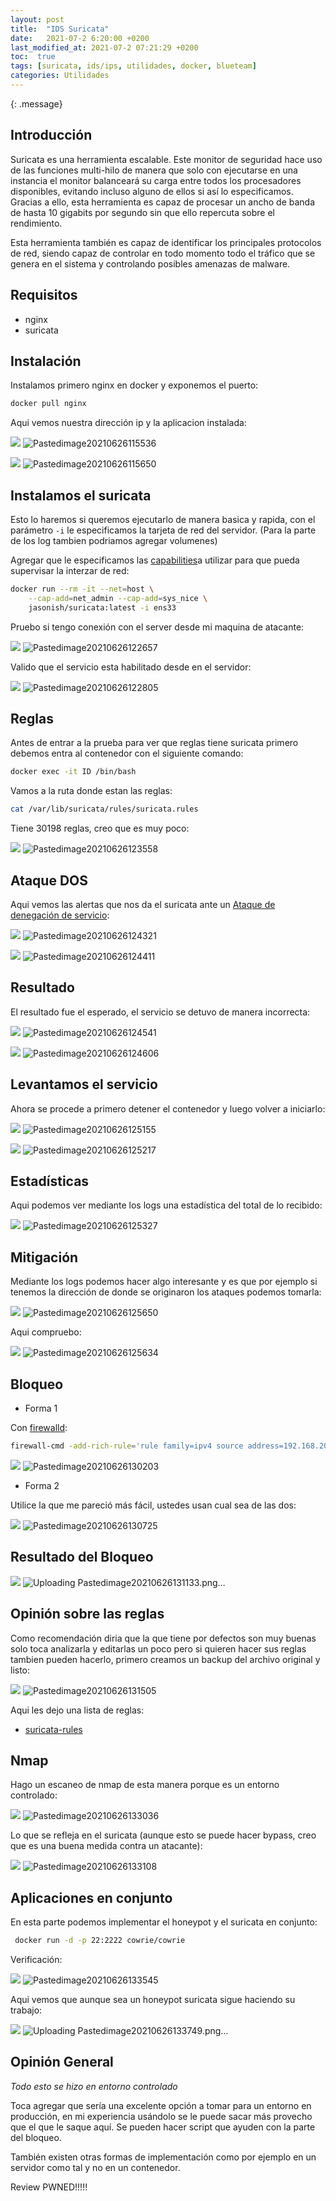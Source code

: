 ```yaml
---
layout: post
title:  "IDS Suricata"
date:   2021-07-2 6:20:00 +0200
last_modified_at: 2021-07-2 07:21:29 +0200
toc:  true
tags: [suricata, ids/ips, utilidades, docker, blueteam]
categories: Utilidades
---
```


{: .message}


## Introducción
Suricata es una herramienta escalable. Este monitor de seguridad hace uso de las funciones multi-hilo de manera que solo con ejecutarse en una instancia el monitor balanceará su carga entre todos los procesadores disponibles, evitando incluso alguno de ellos si así lo especificamos. Gracias a ello, esta herramienta es capaz de procesar un ancho de banda de hasta 10 gigabits por segundo sin que ello repercuta sobre el rendimiento.

Esta herramienta también es capaz de identificar los principales protocolos de red, siendo capaz de controlar en todo momento todo el tráfico que se genera en el sistema y controlando posibles amenazas de malware.

## Requisitos
* nginx
* suricata

## Instalación
Instalamos primero nginx en docker y exponemos el puerto:

```bash
docker pull nginx
```

Aqui vemos nuestra dirección ip y la aplicacion instalada:

![](/images_blog/img_suricata/Pastedimage20210626115536.png)
![Pastedimage20210626115536](https://user-images.githubusercontent.com/76759292/127757896-48f1a414-5512-468d-83d8-e5167a6adf86.png)


![](/images_blog/img_suricata/Pastedimage20210626115650.png)
![Pastedimage20210626115650](https://user-images.githubusercontent.com/76759292/127757901-529182f0-a6fd-4b62-928d-f160eeb7af82.png)

## Instalamos el suricata

Esto lo haremos si  queremos ejecutarlo de manera basica y rapida, con el            parámetro ```-i``` le especificamos la tarjeta de red del servidor.
(Para la parte de los log tambien podriamos agregar volumenes)

Agregar que le especificamos las [capabilities](https://man7.org/linux/man-pages/man7/capabilities.7.html)a utilizar para que pueda supervisar la interzar de red:

```bash
docker run --rm -it --net=host \
    --cap-add=net_admin --cap-add=sys_nice \
    jasonish/suricata:latest -i ens33
```

Pruebo si tengo conexión con el server desde mi maquina de atacante: 

![](/images_blog/img_suricata/Pastedimage20210626122657.png)
![Pastedimage20210626122657](https://user-images.githubusercontent.com/76759292/127757903-ac04aa33-c54c-4fbe-bab6-35f9dc03445e.png)

Valido que el servicio esta habilitado desde en el servidor:

![](/images_blog/img_suricata/Pastedimage20210626122805.png)
![Pastedimage20210626122805](https://user-images.githubusercontent.com/76759292/127757905-42a14499-6ea5-47ac-803e-1f3d2a847f00.png)

## Reglas
Antes de entrar a la prueba para ver que reglas tiene suricata primero debemos entra al contenedor con el siguiente comando:

```bash
docker exec -it ID /bin/bash
```

Vamos a la ruta donde estan las reglas:

```bash
cat /var/lib/suricata/rules/suricata.rules
```

Tiene 30198 reglas, creo que es muy poco:

![](/images_blog/img_suricata/Pastedimage20210626123558.png)
![Pastedimage20210626123558](https://user-images.githubusercontent.com/76759292/127757908-9fbff0ab-4f5c-4e9a-bc0f-0e17b0b5dc85.png)

## Ataque DOS

Aqui vemos las alertas que nos da el suricata ante un [Ataque de denegación de servicio](https://es.wikipedia.org/wiki/Ataque_de_denegaci%C3%B3n_de_servicio):

![](/images_blog/img_suricata/Pastedimage20210626124321.png)
![Pastedimage20210626124321](https://user-images.githubusercontent.com/76759292/127757912-143e05a5-5ced-4aeb-a441-d1005b1832e0.png)

![](/images_blog/img_suricata/Pastedimage20210626124411.png)
![Pastedimage20210626124411](https://user-images.githubusercontent.com/76759292/127757917-52977f83-3469-4b8e-ad94-4eaeec4d45be.png)


## Resultado

El resultado fue el esperado, el servicio se detuvo de manera incorrecta:

![](/images_blog/img_suricata/Pastedimage20210626124541.png)
![Pastedimage20210626124541](https://user-images.githubusercontent.com/76759292/127757926-3a3cb51d-761f-4196-bca4-383bd4263ce2.png)

![](/images_blog/img_suricata/Pastedimage20210626124606.png)
![Pastedimage20210626124606](https://user-images.githubusercontent.com/76759292/127757927-b2219ea8-39e3-4f15-911c-2aa2251ef558.png)

## Levantamos el servicio
Ahora se procede a primero detener el contenedor y luego volver a iniciarlo:

![](/images_blog/img_suricata/Pastedimage20210626125155.png)
![Pastedimage20210626125155](https://user-images.githubusercontent.com/76759292/127757931-acce329c-7a8f-451f-a899-5f0e1952af14.png)

![](/images_blog/img_suricata/Pastedimage20210626125217.png)
![Pastedimage20210626125217](https://user-images.githubusercontent.com/76759292/127757934-6378a1c0-6dd9-4d01-a6d1-44292e494101.png)

## Estadísticas
Aqui podemos ver mediante los logs una estadística del total de lo recibido:

![](/images_blog/img_suricata/Pastedimage20210626125327.png)
![Pastedimage20210626125327](https://user-images.githubusercontent.com/76759292/127757937-0329191c-917e-4714-a974-79aa82c74fbf.png)


## Mitigación
Mediante los logs podemos hacer algo interesante y es que por ejemplo si tenemos la dirección de donde se originaron los ataques podemos tomarla:

![](/images_blog/img_suricata/Pastedimage20210626125650.png)
![Pastedimage20210626125650](https://user-images.githubusercontent.com/76759292/127757947-d3ffd550-ca08-4a9b-bd34-931866594f04.png)

Aqui compruebo:

![](/images_blog/img_suricata/Pastedimage20210626125634.png)
![Pastedimage20210626125634](https://user-images.githubusercontent.com/76759292/127757949-4cf6baa1-ab6b-448e-9af9-83f9b9fa188e.png)

## Bloqueo 

*  Forma 1

Con [firewalld](https://firewalld.org/):

```bash
firewall-cmd -add-rich-rule='rule family=ipv4 source address=192.168.204.131 reject' --permanent
```

![](/images_blog/img_suricata/Pastedimage20210626130203.png)
![Pastedimage20210626130203](https://user-images.githubusercontent.com/76759292/127757955-1330a9c3-b3d2-4a5d-aa7d-b683cb0f02ac.png)

* Forma 2

Utilice la que me pareció más fácil, ustedes usan cual sea de las dos:

![](/images_blog/img_suricata/Pastedimage20210626130725.png)
![Pastedimage20210626130725](https://user-images.githubusercontent.com/76759292/127757960-4bf158ac-3ecd-4780-aa73-103715b6d7b4.png)

## Resultado del Bloqueo

![](/images_blog/img_suricata/Pastedimage20210626131133.png)
![Uploading Pastedimage20210626131133.png…]()

## Opinión sobre las reglas

Como  recomendación diria que la que tiene por defectos son muy buenas solo toca analizarla y editarlas un poco pero si quieren hacer sus reglas tambien pueden hacerlo, primero creamos un backup del archivo original y listo:

![](/images_blog/img_suricata/Pastedimage20210626131505.png)
![Pastedimage20210626131505](https://user-images.githubusercontent.com/76759292/127757966-9b479fd3-65a8-4352-8b03-198d1b1abc7c.png)

Aqui les dejo una lista de reglas:
* [suricata-rules](https://github.com/lrvy/suricata-rules/blob/master/suricata-ids.rules)

## Nmap
Hago un escaneo de nmap de esta manera porque es un entorno controlado:

![](/images_blog/img_suricata/Pastedimage20210626133036.png)
![Pastedimage20210626133036](https://user-images.githubusercontent.com/76759292/127757972-13af9085-166a-434f-a2d8-7b71e2d13645.png)

Lo que se refleja en el suricata (aunque esto se puede hacer bypass, creo que es una buena medida contra un atacante):

![](/images_blog/img_suricata/Pastedimage20210626133108.png)
![Pastedimage20210626133108](https://user-images.githubusercontent.com/76759292/127757971-1cc9cf15-0547-4eeb-b158-998bfda78018.png)

## Aplicaciones en conjunto
En esta parte podemos implementar el honeypot y el suricata en conjunto:

```bash
 docker run -d -p 22:2222 cowrie/cowrie
```

Verificación:

![](/images_blog/img_suricata/Pastedimage20210626133545.png)
![Pastedimage20210626133545](https://user-images.githubusercontent.com/76759292/127757975-58203751-0c12-45ab-98b0-b454bca3c50f.png)

Aqui vemos que aunque sea un honeypot suricata sigue haciendo su trabajo:

![](/images_blog/img_suricata/Pastedimage20210626133749.png)
![Uploading Pastedimage20210626133749.png…]()

## Opinión General

*Todo esto se hizo en entorno controlado*

Toca agregar que sería una excelente opción a tomar para un entorno en producción, en mi experiencia usándolo se le puede sacar más provecho que el que le saque aquí. Se pueden hacer script que ayuden con la parte del bloqueo.

También existen otras formas de implementación como por ejemplo en un servidor como tal y no en un contenedor.

Review PWNED!!!!!
